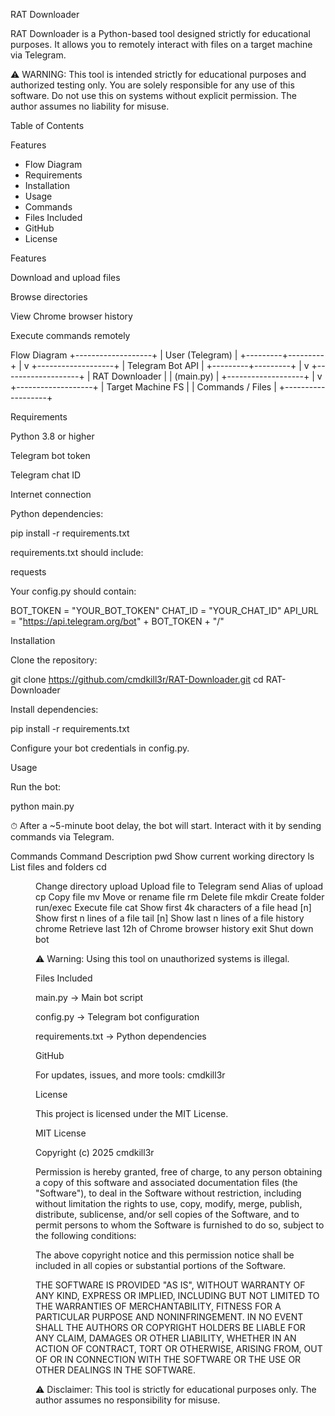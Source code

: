 RAT Downloader

RAT Downloader is a Python-based tool designed strictly for educational purposes.
It allows you to remotely interact with files on a target machine via Telegram.

⚠️ WARNING: This tool is intended strictly for educational purposes and authorized testing only.
You are solely responsible for any use of this software. Do not use this on systems without explicit permission.
The author assumes no liability for misuse.

Table of Contents

Features
 - Flow Diagram
 - Requirements
 - Installation
 - Usage
 - Commands
 - Files Included
 - GitHub
 - License

Features

Download and upload files

Browse directories

View Chrome browser history

Execute commands remotely

Flow Diagram
+-------------------+
|   User (Telegram) |
+---------+---------+
          |
          v
+-------------------+
|  Telegram Bot API |
+---------+---------+
          |
          v
+-------------------+
|   RAT Downloader  |
|   (main.py)       |
+-------------------+
          |
          v
+-------------------+
| Target Machine FS |
| Commands / Files  |
+-------------------+

Requirements

Python 3.8 or higher

Telegram bot token

Telegram chat ID

Internet connection

Python dependencies:

pip install -r requirements.txt


requirements.txt should include:

requests


Your config.py should contain:

BOT_TOKEN = "YOUR_BOT_TOKEN"
CHAT_ID = "YOUR_CHAT_ID"
API_URL = "https://api.telegram.org/bot" + BOT_TOKEN + "/"

Installation

Clone the repository:

git clone https://github.com/cmdkill3r/RAT-Downloader.git
cd RAT-Downloader


Install dependencies:

pip install -r requirements.txt


Configure your bot credentials in config.py.

Usage

Run the bot:

python main.py


⏱ After a ~5-minute boot delay, the bot will start.
Interact with it by sending commands via Telegram.

Commands
Command	Description
pwd	Show current working directory
ls	List files and folders
cd <dir>	Change directory
upload <file>	Upload file to Telegram
send <file>	Alias of upload
cp <src> <dst>	Copy file
mv <src> <dst>	Move or rename file
rm <file>	Delete file
mkdir <folder>	Create folder
run/exec <file>	Execute file
cat <file>	Show first 4k characters of a file
head <file> [n]	Show first n lines of a file
tail <file> [n]	Show last n lines of a file
history chrome	Retrieve last 12h of Chrome browser history
exit	Shut down bot

⚠️ Warning: Using this tool on unauthorized systems is illegal.

Files Included

main.py → Main bot script

config.py → Telegram bot configuration

requirements.txt → Python dependencies

GitHub

For updates, issues, and more tools: cmdkill3r

License

This project is licensed under the MIT License.

MIT License

Copyright (c) 2025 cmdkill3r

Permission is hereby granted, free of charge, to any person obtaining a copy
of this software and associated documentation files (the "Software"), to deal
in the Software without restriction, including without limitation the rights
to use, copy, modify, merge, publish, distribute, sublicense, and/or sell
copies of the Software, and to permit persons to whom the Software is
furnished to do so, subject to the following conditions:

The above copyright notice and this permission notice shall be included in all
copies or substantial portions of the Software.

THE SOFTWARE IS PROVIDED "AS IS", WITHOUT WARRANTY OF ANY KIND, EXPRESS OR
IMPLIED, INCLUDING BUT NOT LIMITED TO THE WARRANTIES OF MERCHANTABILITY,
FITNESS FOR A PARTICULAR PURPOSE AND NONINFRINGEMENT. IN NO EVENT SHALL THE
AUTHORS OR COPYRIGHT HOLDERS BE LIABLE FOR ANY CLAIM, DAMAGES OR OTHER
LIABILITY, WHETHER IN AN ACTION OF CONTRACT, TORT OR OTHERWISE, ARISING FROM,
OUT OF OR IN CONNECTION WITH THE SOFTWARE OR THE USE OR OTHER DEALINGS IN THE
SOFTWARE.


⚠️ Disclaimer: This tool is strictly for educational purposes only.
The author assumes no responsibility for misuse.
